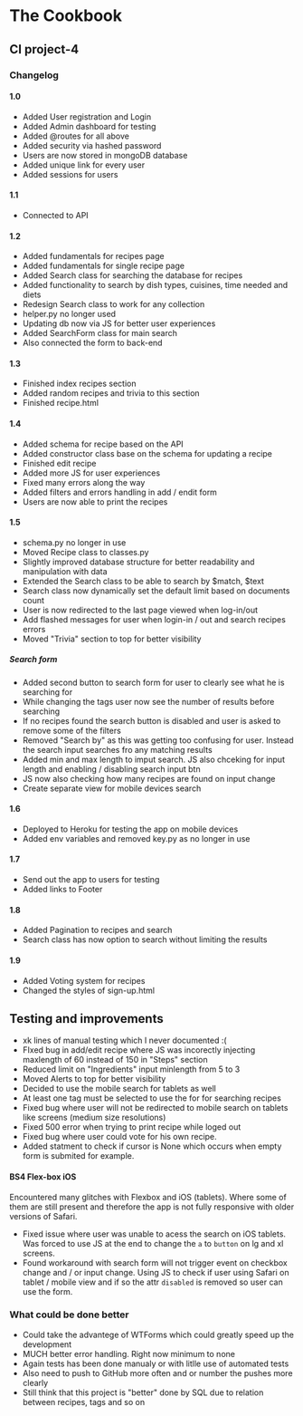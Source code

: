 # The Cookbook

## CI project-4

### Changelog

#### 1.0

- Added User registration and Login  
- Added Admin dashboard for testing
- Added @routes for all above
- Added security via hashed password
- Users are now stored in mongoDB database
- Added unique link for every user
- Added sessions for users

#### 1.1

- Connected to API

#### 1.2

- Added fundamentals for recipes page
- Added fundamentals for single recipe page
- Added Search class for searching the database for recipes
- Added functionality to search by dish types, cuisines, time needed and diets
- Redesign  Search class to work for any collection
- helper.py no longer used
- Updating db now via JS for better user experiences
- Added SearchForm class for main search
- Also connected the form to back-end

#### 1.3

- Finished index recipes section
- Added random recipes and trivia to this section
- Finished recipe.html

#### 1.4

- Added schema for recipe based on the API
- Added constructor class base on the schema for updating a recipe
- Finished edit recipe
- Added more JS for user experiences
- Fixed many errors along the way
- Added filters and errors handling in add / endit form
- Users are now able to print the recipes

#### 1.5

- schema.py no longer in use
- Moved Recipe class to classes.py
- Slightly improved database structure for better readability and manipulation with data
- Extended the Search class to be able to search by $match, $text
- Search class now dynamically set the default limit based on documents count
- User is now redirected to the last page viewed when log-in/out
- Add flashed messages for user when login-in / out and search recipes errors
- Moved "Trivia" section to top for better visibility

##### Search form

- Added second button to search form for user to clearly see what he is searching for
- While changing the tags user now see the number of results before searching
- If no recipes found the search button is disabled and user is asked to remove some of the filters
- Removed "Search by" as this was getting too confusing for user. Instead the search input searches fro any matching results
- Added min and max length to imput search. JS also chceking for input length and enabling / disabling search input btn
- JS now also checking how many recipes are found on input change
- Create separate view for mobile devices search

#### 1.6

- Deployed to Heroku for testing the app on mobile devices
- Added env variables and removed key.py as no longer in use

#### 1.7

- Send out the app to users for testing
- Added links to Footer


#### 1.8 

- Added Pagination to recipes and search
- Search class has now option to search without limiting the results

#### 1.9

- Added Voting system  for recipes
- Changed the styles of sign-up.html


## Testing and improvements

- xk lines of manual testing which I never documented :(
- FIxed bug in add/edit recipe where JS was incorectly injecting maxlength of 60 instead of 150 in "Steps" section
- Reduced limit on "Ingredients" input minlength from 5 to 3
- Moved Alerts to top for better visibility
- Decided to use the mobile search for tablets as well
- At least one tag must be selected to use the for for searching recipes
- Fixed bug where user will not be redirected to mobile search on tablets like screens (medium size resolutions)
- Fixed 500 error when trying to print recipe while loged out
- Fixed bug where user could vote for his own recipe.
- Added statment to check if cursor is None which occurs when empty form is submited for example.

#### BS4 Flex-box iOS 

Encountered many glitches with Flexbox and iOS (tablets). Where some of them are still present and therefore the app is not fully responsive with older versions of Safari.

- Fixed issue where user was unable to acess the search on iOS tablets. Was forced to use JS at the end to change the `a` to `button` on lg and xl screens.
- Found workaround with search form will not trigger event on checkbox change and / or input change. Using JS to check if user using Safari on tablet / mobile view and if so the attr `disabled` is removed so user can use the form. 


### What could be done better

- Could take the advantege of WTForms which could greatly speed up the development
- MUCH better error handling. Right now minimum to none
- Again tests has been done manualy or with litlle use of automated tests
- Also need to push to GitHub more often and or number the pushes more clearly
- Still think that this project is "better" done by SQL due to relation between recipes, tags and so on